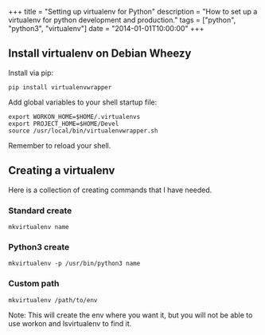 +++
title = "Setting up virtualenv for Python"
description = "How to set up a virtualenv for python development and production."
tags = ["python", "python3", "virtualenv"]
date = "2014-01-01T10:00:00"
+++



## Install virtualenv on Debian Wheezy

Install via pip:

    
    pip install virtualenvwrapper

Add global variables to your shell startup file:

    
    export WORKON_HOME=$HOME/.virtualenvs
    export PROJECT_HOME=$HOME/Devel
    source /usr/local/bin/virtualenvwrapper.sh

Remember to reload your shell.


## Creating a virtualenv
Here is a collection of creating commands that I have needed.

### Standard create

    
    mkvirtualenv name

### Python3 create

    
    mkvirtualenv -p /usr/bin/python3 name

### Custom path

    
    mkvirtualenv /path/to/env

Note: This will create the env where you want it, but you will not be able to use workon and lsvirtualenv to find it.
